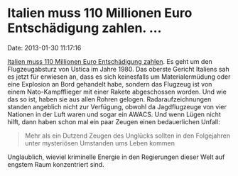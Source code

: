 Italien muss 110 Millionen Euro Entschädigung zahlen. \...
==========================================================

Date: 2013-01-30 11:17:16

[Italien muss 110 Millionen Euro Entschädigung
zahlen](http://www.taz.de/Flugzeugabsturz-von-Ustica-1980-/!109997/). Es
geht um den Flugzeugabsturz von Ustica im Jahre 1980. Das oberste
Gericht Italiens sah es jetzt für erwiesen an, dass es sich keinesfalls
um Materialermüdung oder eine Explosion an Bord gehandelt habe, sondern
das Flugzeug ist von einem Nato-Kampfflieger mit einer Rakete
abgeschossen worden. Und wie das so ist, haben sie aus allen Rohren
gelogen. Radaraufzeichnungen standen angeblich nicht zur Verfügung,
obwohl da Jagdflugzeuge von vier Nationen in der Luft waren und sogar
ein AWACS. Und wenn Lügen nicht hilft, dann haben schon mal ein paar
Zeugen einen bedauerlichen Unfall:

> Mehr als ein Dutzend Zeugen des Unglücks sollten in den Folgejahren
> unter mysteriösen Umstanden ums Leben kommen

Unglaublich, wieviel kriminelle Energie in den Regierungen dieser Welt
auf engstem Raum konzentriert sind.
